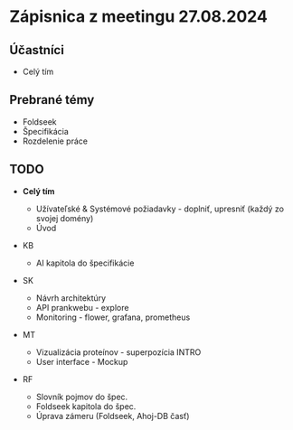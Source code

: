 # Zápisnica z meetingu 27.08.2024

## Účastníci

- Celý tím

## Prebrané témy

- Foldseek
- Špecifikácia
- Rozdelenie práce

## TODO

- **Celý tím**
  - Užívateľské & Systémové požiadavky - doplniť, upresniť (každý zo svojej domény)
  - Úvod

- KB
  - AI kapitola do špecifikácie
- SK
  - Návrh architektúry
  - API prankwebu - explore
  - Monitoring - flower, grafana, prometheus
- MT
  - Vizualizácia proteínov - superpozícia INTRO
  - User interface - Mockup
- RF
  - Slovník pojmov do špec.
  - Foldseek kapitola do špec.
  - Úprava zámeru (Foldseek, Ahoj-DB časť)
